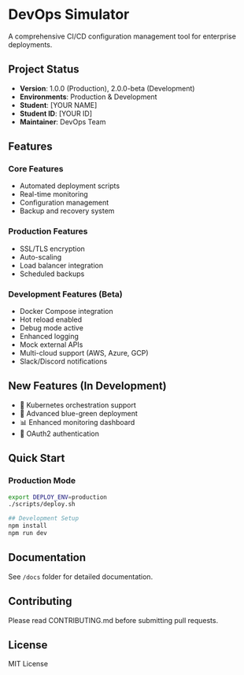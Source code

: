 # DevOps Simulator

A comprehensive CI/CD configuration management tool for enterprise deployments.

## Project Status
- **Version**: 1.0.0 (Production), 2.0.0-beta (Development)
- **Environments**: Production & Development
- **Student**: [YOUR NAME]
- **Student ID**: [YOUR ID]
- **Maintainer**: DevOps Team

## Features

### Core Features
- Automated deployment scripts  
- Real-time monitoring  
- Configuration management  
- Backup and recovery system  

### Production Features
- SSL/TLS encryption  
- Auto-scaling  
- Load balancer integration  
- Scheduled backups  

### Development Features (Beta)
- Docker Compose integration  
- Hot reload enabled  
- Debug mode active  
- Enhanced logging  
- Mock external APIs  
- Multi-cloud support (AWS, Azure, GCP)  
- Slack/Discord notifications  

## New Features (In Development)
- 🚀 Kubernetes orchestration support  
- 🔄 Advanced blue-green deployment  
- 📊 Enhanced monitoring dashboard  
- 🔐 OAuth2 authentication  

## Quick Start

### Production Mode
```bash
export DEPLOY_ENV=production
./scripts/deploy.sh

## Development Setup
npm install
npm run dev
```

## Documentation
See `/docs` folder for detailed documentation.

## Contributing
Please read CONTRIBUTING.md before submitting pull requests.

## License
MIT License
